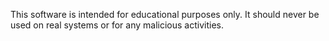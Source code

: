 This software is intended for educational purposes only. It should never be used on real systems or for any malicious activities.
